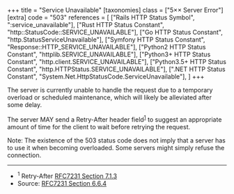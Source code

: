 +++
title = "Service Unavailable"
[taxonomies]
class = ["5&times;&times; Server Error"]
[extra]
code = "503"
references = [
    ["Rails HTTP Status Symbol", ":service_unavailable"],
    ["Rust HTTP Status Constant", "http::StatusCode::SERVICE_UNAVAILABLE"],
    ["Go HTTP Status Constant", "http.StatusServiceUnavailable"],
    ["Symfony HTTP Status Constant", "Response::HTTP_SERVICE_UNAVAILABLE"],
    ["Python2 HTTP Status Constant", "httplib.SERVICE_UNAVAILABLE"],
    ["Python3+ HTTP Status Constant", "http.client.SERVICE_UNAVAILABLE"],
    ["Python3.5+ HTTP Status Constant", "http.HTTPStatus.SERVICE_UNAVAILABLE"],
    [".NET HTTP Status Constant", "System.Net.HttpStatusCode.ServiceUnavailable"],
]
+++

The server is currently unable to handle the request due to a temporary overload or scheduled maintenance, which will likely be alleviated after some delay.

The server MAY send a Retry-After header field<sup>[1](#ref-1)</sup> to suggest an appropriate amount of time for the client to wait before retrying the request.

Note: The existence of the 503 status code does not imply that a server has to use it when becoming overloaded. Some servers might simply refuse the connection.

---

* <span id="ref-1"><sup>1</sup> Retry-After [RFC7231 Section 7.1.3][2]</span>
* Source: [RFC7231 Section 6.6.4][1]

[1]: <http://tools.ietf.org/html/rfc7231#section-6.6.4>
[2]: <http://tools.ietf.org/html/rfc7231#section-7.1.3>
